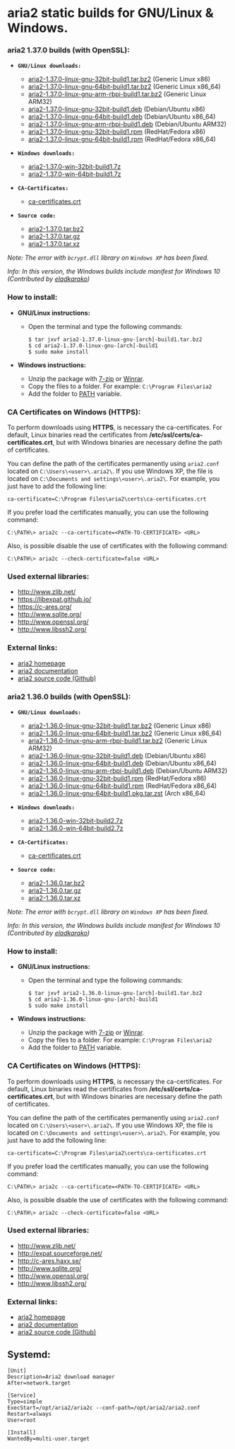 aria2 static builds for GNU/Linux & Windows.
============================================

### aria2 1.37.0 builds (with OpenSSL):

  * **`GNU/Linux downloads:`**
    * [aria2-1.37.0-linux-gnu-32bit-build1.tar.bz2](https://drive.proton.me/urls/QKY2M7X7TC#b6YBf4Tl5QiR) (Generic Linux x86)
    * [aria2-1.37.0-linux-gnu-64bit-build1.tar.bz2](https://drive.proton.me/urls/QKY2M7X7TC#b6YBf4Tl5QiR) (Generic Linux x86_64)
    * [aria2-1.37.0-linux-gnu-arm-rbpi-build1.tar.bz2](https://drive.proton.me/urls/QKY2M7X7TC#b6YBf4Tl5QiR) (Generic Linux ARM32)
    * [aria2-1.37.0-linux-gnu-32bit-build1.deb](https://drive.proton.me/urls/QKY2M7X7TC#b6YBf4Tl5QiR) (Debian/Ubuntu x86)
    * [aria2-1.37.0-linux-gnu-64bit-build1.deb](https://drive.proton.me/urls/QKY2M7X7TC#b6YBf4Tl5QiR) (Debian/Ubuntu x86_64)
    * [aria2-1.37.0-linux-gnu-arm-rbpi-build1.deb](https://drive.proton.me/urls/QKY2M7X7TC#b6YBf4Tl5QiR) (Debian/Ubuntu ARM32)
    * [aria2-1.37.0-linux-gnu-32bit-build1.rpm](https://drive.proton.me/urls/QKY2M7X7TC#b6YBf4Tl5QiR) (RedHat/Fedora x86)
    * [aria2-1.37.0-linux-gnu-64bit-build1.rpm](https://drive.proton.me/urls/QKY2M7X7TC#b6YBf4Tl5QiR) (RedHat/Fedora x86_64)

  * **`Windows downloads:`**
    * [aria2-1.37.0-win-32bit-build1.7z](https://drive.proton.me/urls/QKY2M7X7TC#b6YBf4Tl5QiR)
    * [aria2-1.37.0-win-64bit-build1.7z](https://drive.proton.me/urls/QKY2M7X7TC#b6YBf4Tl5QiR)

  * **`CA-Certificates:`**
    * [ca-certificates.crt](https://drive.proton.me/urls/QKY2M7X7TC#b6YBf4Tl5QiR)

  * **`Source code:`**
    * [aria2-1.37.0.tar.bz2](https://github.com/tatsuhiro-t/aria2/releases/download/release-1.37.0/aria2-1.37.0.tar.bz2)
    * [aria2-1.37.0.tar.gz](https://github.com/tatsuhiro-t/aria2/releases/download/release-1.37.0/aria2-1.37.0.tar.gz)
    * [aria2-1.37.0.tar.xz](https://github.com/tatsuhiro-t/aria2/releases/download/release-1.37.0/aria2-1.37.0.tar.xz)

_Note: The error with `bcrypt.dll` library on `Windows XP` has been fixed._

_Info: In this version, the Windows builds include manifest for Windows 10 (Contributed by [eladkarako](https://github.com/eladkarako))_

### How to install:

  * **GNU/Linux instructions:**
  
    * Open the terminal and type the following commands:
    
      ```shell
      $ tar jxvf aria2-1.37.0-linux-gnu-[arch]-build1.tar.bz2
      $ cd aria2-1.37.0-linux-gnu-[arch]-build1
      $ sudo make install
      ````

  * **Windows instructions:**
  
    * Unzip the package with [7-zip](http://www.7-zip.org/) or [Winrar](http://www.rarlab.com/).
    * Copy the files to a folder. For example: `C:\Program Files\aria2`
    * Add the folder to [PATH](https://www.google.es/search?q=add+folder+to+PATH+on+Windows) variable.

### CA Certificates on Windows (HTTPS):

To perform downloads using **HTTPS**, is necessary the ca-certificates. For default, Linux binaries read the certificates from **/etc/ssl/certs/ca-certificates.crt**, but with Windows binaries are necessary define the path of certificates.

You can define the path of the certificates permanently using `aria2.conf` located on `C:\Users\<user>\.aria2\`. If you use Windows XP, the file is located on `C:\Documents and settings\<user>\.aria2\`. For example, you just have to add the following line:

```shell
ca-certificate=C:\Program Files\aria2\certs\ca-certificates.crt
```

If you prefer load the certificates manually, you can use the following command:

```shell
C:\PATH\> aria2c --ca-certificate=<PATH-TO-CERTIFICATE> <URL>
```

Also, is possible disable the use of certificates with the following command:

```shell
C:\PATH\> aria2c --check-certificate=false <URL>
```

### Used external libraries:

  * http://www.zlib.net/
  * https://libexpat.github.io/
  * https://c-ares.org/
  * http://www.sqlite.org/
  * http://www.openssl.org/
  * http://www.libssh2.org/

### External links:

  * [aria2 homepage](https://aria2.github.io/)
  * [aria2 documentation](https://aria2.github.io/manual/en/html/)
  * [aria2 source code (Github)](https://github.com/aria2/aria2)



### aria2 1.36.0 builds (with OpenSSL):

  * **`GNU/Linux downloads:`**
    * [aria2-1.36.0-linux-gnu-32bit-build1.tar.bz2](https://github.com/q3aql/aria2-static-builds/releases/download/v1.36.0/aria2-1.36.0-linux-gnu-32bit-build1.tar.bz2) (Generic Linux x86)
    * [aria2-1.36.0-linux-gnu-64bit-build1.tar.bz2](https://github.com/q3aql/aria2-static-builds/releases/download/v1.36.0/aria2-1.36.0-linux-gnu-64bit-build1.tar.bz2) (Generic Linux x86_64)
    * [aria2-1.36.0-linux-gnu-arm-rbpi-build1.tar.bz2](https://github.com/q3aql/aria2-static-builds/releases/download/v1.36.0/aria2-1.36.0-linux-gnu-arm-rbpi-build1.tar.bz2) (Generic Linux ARM32)
    * [aria2-1.36.0-linux-gnu-32bit-build1.deb](https://github.com/q3aql/aria2-static-builds/releases/download/v1.36.0/aria2-1.36.0-linux-gnu-32bit-build1.deb) (Debian/Ubuntu x86)
    * [aria2-1.36.0-linux-gnu-64bit-build1.deb](https://github.com/q3aql/aria2-static-builds/releases/download/v1.36.0/aria2-1.36.0-linux-gnu-64bit-build1.deb) (Debian/Ubuntu x86_64)
    * [aria2-1.36.0-linux-gnu-arm-rbpi-build1.deb](https://github.com/q3aql/aria2-static-builds/releases/download/v1.36.0/aria2-1.36.0-linux-gnu-arm-rbpi-build1.deb) (Debian/Ubuntu ARM32)
    * [aria2-1.36.0-linux-gnu-32bit-build1.rpm](https://github.com/q3aql/aria2-static-builds/releases/download/v1.36.0/aria2-1.36.0-linux-gnu-32bit-build1.rpm) (RedHat/Fedora x86)
    * [aria2-1.36.0-linux-gnu-64bit-build1.rpm](https://github.com/q3aql/aria2-static-builds/releases/download/v1.36.0/aria2-1.36.0-linux-gnu-64bit-build1.rpm) (RedHat/Fedora x86_64)
    * [aria2-1.36.0-linux-gnu-64bit-build1.pkg.tar.zst](https://github.com/q3aql/aria2-static-builds/releases/download/v1.36.0/aria2-1.36.0-linux-gnu-64bit-build1.pkg.tar.zst) (Arch x86_64)

  * **`Windows downloads:`**
    * [aria2-1.36.0-win-32bit-build2.7z](https://github.com/q3aql/aria2-static-builds/releases/download/v1.36.0/aria2-1.36.0-win-32bit-build2.7z)
    * [aria2-1.36.0-win-64bit-build2.7z](https://github.com/q3aql/aria2-static-builds/releases/download/v1.36.0/aria2-1.36.0-win-64bit-build2.7z)

  * **`CA-Certificates:`**
    * [ca-certificates.crt](https://github.com/q3aql/aria2-static-builds/releases/download/v1.36.0/ca-certificates.crt)

  * **`Source code:`**
    * [aria2-1.36.0.tar.bz2](https://github.com/tatsuhiro-t/aria2/releases/download/release-1.36.0/aria2-1.36.0.tar.bz2)
    * [aria2-1.36.0.tar.gz](https://github.com/tatsuhiro-t/aria2/releases/download/release-1.36.0/aria2-1.36.0.tar.gz)
    * [aria2-1.36.0.tar.xz](https://github.com/tatsuhiro-t/aria2/releases/download/release-1.36.0/aria2-1.36.0.tar.xz)

_Note: The error with `bcrypt.dll` library on `Windows XP` has been fixed._

_Info: In this version, the Windows builds include manifest for Windows 10 (Contributed by [eladkarako](https://github.com/eladkarako))_

### How to install:

  * **GNU/Linux instructions:**
  
    * Open the terminal and type the following commands:
    
      ```shell
      $ tar jxvf aria2-1.36.0-linux-gnu-[arch]-build1.tar.bz2
      $ cd aria2-1.36.0-linux-gnu-[arch]-build1
      $ sudo make install
      ````

  * **Windows instructions:**
  
    * Unzip the package with [7-zip](http://www.7-zip.org/) or [Winrar](http://www.rarlab.com/).
    * Copy the files to a folder. For example: `C:\Program Files\aria2`
    * Add the folder to [PATH](https://www.google.es/search?q=add+folder+to+PATH+on+Windows) variable.

### CA Certificates on Windows (HTTPS):

To perform downloads using **HTTPS**, is necessary the ca-certificates. For default, Linux binaries read the certificates from **/etc/ssl/certs/ca-certificates.crt**, but with Windows binaries are necessary define the path of certificates.

You can define the path of the certificates permanently using `aria2.conf` located on `C:\Users\<user>\.aria2\`. If you use Windows XP, the file is located on `C:\Documents and settings\<user>\.aria2\`. For example, you just have to add the following line:

```shell
ca-certificate=C:\Program Files\aria2\certs\ca-certificates.crt
```

If you prefer load the certificates manually, you can use the following command:

```shell
C:\PATH\> aria2c --ca-certificate=<PATH-TO-CERTIFICATE> <URL>
```

Also, is possible disable the use of certificates with the following command:

```shell
C:\PATH\> aria2c --check-certificate=false <URL>
```

### Used external libraries:

  * http://www.zlib.net/
  * http://expat.sourceforge.net/
  * http://c-ares.haxx.se/
  * http://www.sqlite.org/
  * http://www.openssl.org/
  * http://www.libssh2.org/

### External links:

  * [aria2 homepage](https://aria2.github.io/)
  * [aria2 documentation](https://aria2.github.io/manual/en/html/)
  * [aria2 source code (Github)](https://github.com/aria2/aria2)


## Systemd:
```
[Unit]
Description=Aria2 download manager
After=network.target

[Service]
Type=simple
ExecStart=/opt/aria2/aria2c --conf-path=/opt/aria2/aria2.conf
Restart=always
User=root

[Install]
WantedBy=multi-user.target
```
